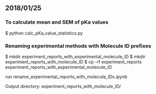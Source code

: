 ## 2018/01/25

### To calculate mean and SEM of pKa values
$ python calc_pKa_value_statistics.py

### Renaming experimental methods with Molecule ID prefixes
$ mkdir experiment_reports_with_experimental_molecule_ID
$ mkdir experiment_reports_with_molecule_ID
$ cp -rf experiment_reports experiment_reports_with_experimental_molecule_ID 

run rename_experimental_reports_with_molecule_IDs.ipynb

Output directory: experiment_reports_with_molecule_ID/



